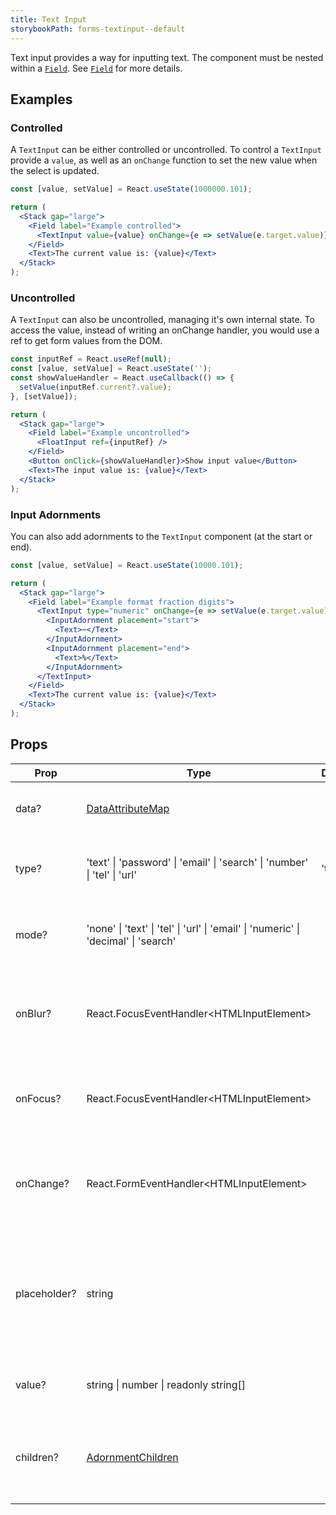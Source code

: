 ```yaml
---
title: Text Input
storybookPath: forms-textinput--default
---
```


Text input provides a way for inputting text. The component must be nested
within a [`Field`](/package/field). See [`Field`](/package/field) for more
details.

## Examples

### Controlled

A `TextInput` can be either controlled or uncontrolled. To control a `TextInput`
provide a `value`, as well as an `onChange` function to set the new value when
the select is updated.

```jsx live
const [value, setValue] = React.useState(1000000.101);

return (
  <Stack gap="large">
    <Field label="Example controlled">
      <TextInput value={value} onChange={e => setValue(e.target.value)} />
    </Field>
    <Text>The current value is: {value}</Text>
  </Stack>
);
```

### Uncontrolled

A `TextInput` can also be uncontrolled, managing it's own internal state. To
access the value, instead of writing an onChange handler, you would use a ref to
get form values from the DOM.

```jsx live
const inputRef = React.useRef(null);
const [value, setValue] = React.useState('');
const showValueHandler = React.useCallback(() => {
  setValue(inputRef.current?.value);
}, [setValue]);

return (
  <Stack gap="large">
    <Field label="Example uncontrolled">
      <FloatInput ref={inputRef} />
    </Field>
    <Button onClick={showValueHandler}>Show input value</Button>
    <Text>The input value is: {value}</Text>
  </Stack>
);
```

### Input Adornments

You can also add adornments to the `TextInput` component (at the start or end).

```jsx live
const [value, setValue] = React.useState(10000.101);

return (
  <Stack gap="large">
    <Field label="Example format fraction digits">
      <TextInput type="numeric" onChange={e => setValue(e.target.value)}>
        <InputAdornment placement="start">
          <Text>~</Text>
        </InputAdornment>
        <InputAdornment placement="end">
          <Text>%</Text>
        </InputAdornment>
      </TextInput>
    </Field>
    <Text>The current value is: {value}</Text>
  </Stack>
);
```

## Props

| Prop         | Type                                                                                | Default | Description                                                                                  |
| ------------ | ----------------------------------------------------------------------------------- | ------- | -------------------------------------------------------------------------------------------- |
| data?        | [DataAttributeMap][data-attribute-map]                                              |         | Sets data attributes for the component.                                                      |
| type?        | 'text' \| 'password' \| 'email' \| 'search' \| 'number' \| 'tel' \| 'url'           | 'text'  | Sets the type attribute for the component.                                                   |
| mode?        | 'none' \| 'text' \| 'tel' \| 'url' \| 'email' \| 'numeric' \| 'decimal' \| 'search' |         | Sets the input mode attribute for the component.                                             |
| onBlur?      | React.FocusEventHandler\<HTMLInputElement\>                                         |         | Callback function when input field component loses focuses.                                  |
| onFocus?     | React.FocusEventHandler\<HTMLInputElement\>                                         |         | Callback function when the input field component is in focus.                                |
| onChange?    | React.FormEventHandler\<HTMLInputElement\>                                          |         | Callback function when value of the input field has been changed.                            |
| placeholder? | string                                                                              |         | Specifies a short hint that describes the expected value (type of value) of the input field. |
| value?       | string \| number \| readonly string[]                                               |         | Specifies the value of the input field.                                                      |
| children?    | [AdornmentChildren][adornment-children]                                             |         | Allows setting of adornments at the start and/or end of the input component.                 |

[data-attribute-map]:
  https://bitbucket.org/brighte-energy/energy/src/14a694872cc43bb454981bada65f5f12b56f77c9/spark-web/packages/utils-spark/src/buildDataAttributes.ts#spark-web/packages/utils-spark/src/buildDataAttributes.ts-1
[adornment-children]:
  https://github.com/brighte-labs/spark-web/blob/d4da46200f2d6e5e9291d3c650eaaff7e53f411b/packages/text-input/src/childrenToAdornments.tsx#L12
